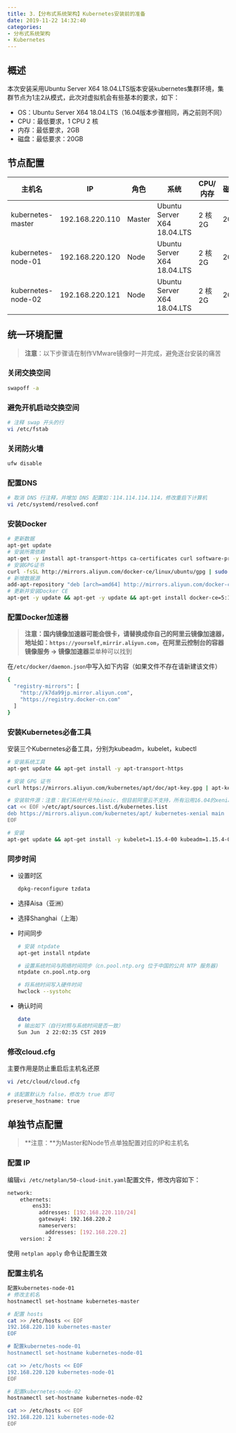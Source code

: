 ```yaml
---
title: 3.【分布式系统架构】Kubernetes安装前的准备
date: 2019-11-22 14:32:40
categories: 
- 分布式系统架构
- Kubernetes
---
```

## 概述

本次安装采用Ubuntu Server X64 18.04.LTS版本安装kubernetes集群环境，集群节点为1主2从模式，此次对虚拟机会有些基本的要求，如下：

- OS：Ubuntu Server X64 18.04.LTS（16.04版本步骤相同，再之前则不同）
- CPU：最低要求，1 CPU 2 核
- 内存：最低要求，2GB
- 磁盘：最低要求：20GB

## 节点配置

| 主机名             | IP              | 角色   | 系统                        | CPU/内存 | 磁盘 |
| ------------------ | --------------- | ------ | --------------------------- | -------- | ---- |
| kubernetes-master  | 192.168.220.110 | Master | Ubuntu Server X64 18.04.LTS | 2 核 2G  | 20G  |
| kubernetes-node-01 | 192.168.220.120 | Node   | Ubuntu Server X64 18.04.LTS | 2 核 2G  | 20G  |
| kubernetes-node-02 | 192.168.220.121 | Node   | Ubuntu Server X64 18.04.LTS | 2 核 2G  | 20G  |

## 统一环境配置

> **注意**：以下步骤请在制作VMware镜像时一并完成，避免逐台安装的痛苦

### 关闭交换空间

```bash
swapoff -a
```

### 避免开机启动交换空间

```bash
# 注释 swap 开头的行
vi /etc/fstab
```

### 关闭防火墙

```bash
ufw disable
```

### 配置DNS

```bash
# 取消 DNS 行注释，并增加 DNS 配置如：114.114.114.114，修改重启下计算机
vi /etc/systemd/resolved.conf
```

### 安装Docker

```bash
# 更新数据
apt-get update
# 安装所需依赖
apt-get -y install apt-transport-https ca-certificates curl software-properties-common
# 安装GPG证书
curl -fsSL http://mirrors.aliyun.com/docker-ce/linux/ubuntu/gpg | sudo apt-key add -
# 新增数据源
add-apt-repository "deb [arch=amd64] http://mirrors.aliyun.com/docker-ce/linux/ubuntu $(lsb_release -cs) stable"
# 更新并安装Docker CE
apt-get -y update && apt-get -y update && apt-get install docker-ce=5:18.09.9~3-0~ubuntu-bionic docker-ce-cli=5:18.09.9~3-0~ubuntu-bionic containerd.io
```

### 配置Docker加速器

> **注意：**国内镜像加速器可能会很卡，请替换成你自己的阿里云镜像加速器，地址如：`https://yourself,mirrir.aliyun.com`，在阿里云控制台的**容器镜像服务 -> 镜像加速器**菜单种可以找到

在`/etc/docker/daemon.json`中写入如下内容（如果文件不存在请新建该文件）

```bash
{
  "registry-mirrors": [
    "http://k7da99jp.mirror.aliyun.com",
    "https://registry.docker-cn.com"
  ]
}
```

### 安装Kubernetes必备工具

安装三个Kubernetes必备工具，分别为kubeadm，kubelet，kubectl

```bash
# 安装系统工具
apt-get update && apt-get install -y apt-transport-https

# 安装 GPG 证书
curl https://mirrors.aliyun.com/kubernetes/apt/doc/apt-key.gpg | apt-key add - 

# 安装软件源：注意：我们系统代号为binoic，但目前阿里云不支持，所有沿用16.04的xenial
cat << EOF >/etc/apt/sources.list.d/kubernetes.list
deb https://mirrors.aliyun.com/kubernetes/apt/ kubernetes-xenial main
EOF

# 安装
apt-get update && apt-get install -y kubelet=1.15.4-00 kubeadm=1.15.4-00 kubectl=1.15.4-00
```

### 同步时间

- 设置时区

  ```bash
  dpkg-reconfigure tzdata
  ```

- 选择Aisa（亚洲）

- 选择Shanghai（上海）

- 时间同步

  ```bash
  # 安装 ntpdate
  apt-get install ntpdate
  
  # 设置系统时间与网络时间同步（cn.pool.ntp.org 位于中国的公共 NTP 服务器)
  ntpdate cn.pool.ntp.org
  
  # 将系统时间写入硬件时间
  hwclock --systohc
  ```

- 确认时间

  ```bash
  date
  # 输出如下（自行对照与系统时间是否一致）
  Sun Jun  2 22:02:35 CST 2019
  ```

### 修改cloud.cfg

主要作用是防止重启后主机名还原

```bash
vi /etc/cloud/cloud.cfg

# 该配置默认为 false，修改为 true 即可
preserve_hostname: true
```

## 单独节点配置

> **注意：**为Master和Node节点单独配置对应的IP和主机名

### 配置 IP

编辑`vi /etc/netplan/50-cloud-init.yaml`配置文件，修改内容如下：

```bash
network:
    ethernets:
        ens33:
          addresses: [192.168.220.110/24]
          gateway4: 192.168.220.2
          nameservers:
            addresses: [192.168.220.2]
    version: 2
```

使用 `netplan apply` 命令让配置生效

### 配置主机名

```bash
配置kubernetes-node-01
# 修改主机名
hostnamectl set-hostname kubernetes-master

# 配置 hosts
cat >> /etc/hosts << EOF 
192.168.220.110 kubernetes-master
EOF	

# 配置kubernetes-node-01
hostnamectl set-hostname kubernetes-node-01

cat >> /etc/hosts << EOF 
192.168.220.120 kubernetes-node-01
EOF

# 配置kubernetes-node-02
hostnamectl set-hostname kubernetes-node-02

cat >> /etc/hosts << EOF 
192.168.220.121 kubernetes-node-02
EOF
```

